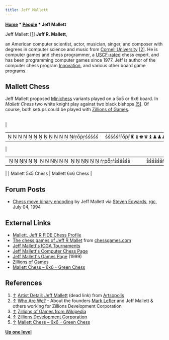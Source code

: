```yaml
---
title: Jeff Mallett
---
```

**[Home](Home "Home") \* [People](People "People") \* Jeff Mallett**



 [](File:Jeffmallett.jpg) Jeff Mallett <a id="cite-note-1" href="#cite-ref-1">[1]</a> 
**Jeff R. Mallett**,  

an American computer scientist, actor, musician, singer, and composer with degrees in computer science and music from [Cornell University](https://en.wikipedia.org/wiki/Cornell_University) <a id="cite-note-2" href="#cite-ref-2">[2]</a>. 
He is computer games and chess programmer, a [USCF-rated](https://en.wikipedia.org/wiki/United_States_Chess_Federation) chess expert, and has been programming computer games since 1977. 
Jeff is author of the computer chess program [Innovation](Innovation "Innovation"), and various other board game programs. 



## Mallett Chess


Jeff Mallett proposed [Minichess](https://en.wikipedia.org/wiki/Minichess) variants played on a 5x5 or 6x6 board. 
In *Mallett Chess* two white knight play against two black bishops <a id="cite-note-5" href="#cite-ref-5">[5]</a>. Of course, both setups could be played with [Zillions of Games](Zillions_of_Games "Zillions of Games").





|  |  |  |  |
| --- | --- | --- | --- |
| 

|  |
| --- |
|                  ♜♝♚♛♝♟♟♟♟♟     ♙♙♙♙♙♖♘♔♕♘ |

 | 

|  |
| --- |
|                               ♜♝♛♚♝♜♟♟♟♟♟♟            ♙♙♙♙♙♙♖♘♕♔♘♖ |

 |
|  Mallett 5x5 Chess
 |  Mallett 6x6 Chess
 |


## Forum Posts


* [Chess move binary encoding](https://groups.google.com/d/msg/rec.games.chess/yL_tzhBpVsw/PBb6dSWl9FgJ) by Jeff Mallett via [Steven Edwards](Steven_Edwards "Steven Edwards"), [rgc](Computer_Chess_Forums "Computer Chess Forums"), July 04, 1994


## External Links


* [Mallett, Jeff R FIDE Chess Profile](http://ratings.fide.com/card.phtml?event=2005476)
* [The chess games of Jeff R Mallet](http://www.chessgames.com/perl/chessplayer?pid=100284) from [chessgames.com](http://www.chessgames.com/index.html)
* [Jeff Mallett's ICGA Tournaments](https://www.game-ai-forum.org/icga-tournaments/person.php?id=476)
* [Jeff Mallett's Computer Chess Page](http://www.zillions-of-games.com/Jeff/cchess.html)
* [Jeff Mallett's Games Page](http://www.zillions-of-games.com/Jeff/netgames.html) (1999)
* [Zillions of Games](http://www.zillions-of-games.com/index.html)
* [Mallett Chess – 6x6 – Green Chess](https://greenchess.net/rules.php?v=mallett)


## References


1. <a id="cite-ref-1" href="#cite-note-1">↑</a> [Artist Detail: Jeff Mallett](http://www.artsopolis.com/profile/detail/493) (dead link) from [Artsopolis](http://www.artsopolis.com/)
2. <a id="cite-ref-2" href="#cite-note-2">↑</a> [Who Are We?](http://www.zillions-of-games.com/whoarewe.html) - About the founders [Mark Lefler](Mark_Lefler "Mark Lefler") and Jeff Mallett & others working for Zillions Development Corporation
3. <a id="cite-ref-3" href="#cite-note-3">↑</a> [Zillions of Games from Wikipedia](https://en.wikipedia.org/wiki/Zillions_of_Games)
4. <a id="cite-ref-4" href="#cite-note-4">↑</a> [Zillions Development Corporation](http://www.zillions-of-games.com/zildev.html)
5. <a id="cite-ref-5" href="#cite-note-5">↑</a> [Mallett Chess – 6x6 – Green Chess](https://greenchess.net/rules.php?v=mallett)

**[Up one level](People "People")**







 
